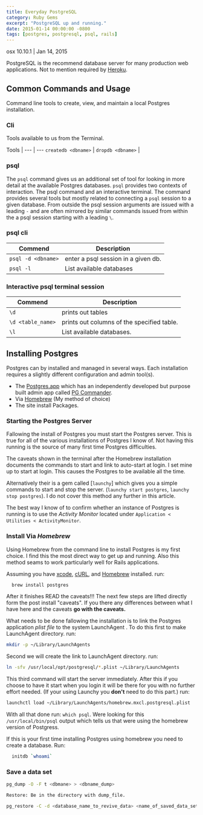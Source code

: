 ```yaml
---
title: Everyday PostgreSQL
category: Ruby Gems
excerpt: "PostgreSQL up and running."
date: 2015-01-14 00:00:00 -0800
tags: [postgres, postgresql, psql, rails]
---
```

osx 10.10.1   |  Jan 14, 2015

PostgreSQL is the recommend database server for many production web applications. Not to mention required by [Heroku].

## Common Commands and Usage

Command line tools to create, view, and maintain a local Postgres installation.

### Cli

Tools available to us from the Terminal.

Tools |
--- | ---
`createdb <dbname>` |
`dropdb <dbname>` |

### psql

The `psql` command gives us an additional set of tool for looking in more detail at the available Postgres databases. `psql` provides two contexts of interaction. The psql command and an interactive terminal. The command provides several tools
but mostly related to connecting a `psql` session to a given database. From outside the psql session arguments are issued with a leading `-` and are often mirrored by similar commands issued from within the a psql session starting with a leading `\`.

### psql cli

Commend | Description
--- | ---
`psql -d <dbname>` | enter a psql session in a given db.
`psql -l` | List available databases

### Interactive psql terminal session

Commend | Description
 --- | ---
`\d` | prints out tables
`\d <table_name>` |  prints out columns of the specified table.
`\l` | List available databases.

## Installing Postgres

Postgres can by installed and managed in several ways. Each installation requires a slightly different configuration and admin tool(s).

- The [Postgres.app] which has an independently developed but purpose built admin app called [PG Commander].
- Via [Homebrew] (My method of choice)
- The site install Packages.

### Starting the Postgres Server

Fallowing the install of Postgres you must start the Postgres server. This is true for all of the various installations of Postgres I know of. Not having this running is the source of many first time Postgres difficulties.

The caveats shown in the terminal after the Homebrew installation documents the commands to start and link to auto-start at login. I set mine up to start at login. This causes the Postgres to be available all the time.

Alternatively their is a gem called [`launchy`] which gives you a simple commands to start and stop the server. (`launchy start postgres`, `launchy stop postgres`). I do not cover this method any further in this article.

The best way I know of to confirm whether an instance of Postgres is running is to use the *Activity Monitor* located under `Application < Utilities < ActivityMonitor`.

### Install Via *Homebrew*

Using Homebrew from the command line to install Postgres is my first choice. I find this the most direct way to get up and running. Also this method seams to work particularly well for Rails applications.

Assuming you have [xcode], [cURL], and [Homebrew] installed.
run:

```bash
  brew install postgres
```

After it finishes READ the caveats!!!
The next few steps are lifted directly form the post install "caveats". If you there any differences between what I have here and the caveats __go with the caveats.__

What needs to be done fallowing the installation is to link the Postgres application *plist file* to the system LaunchAgent . To do this first to make LaunchAgent directory.
run:

```bash
mkdir -p ~/Library/LaunchAgents
```

Second we will create the link to LaunchAgent directory.
run:

```bash
ln -sfv /usr/local/opt/postgresql/*.plist ~/Library/LaunchAgents
```

This third command will start the server immediately. After this if you choose to have it start when you login it will be there for you with no further effort needed. (If your using Launchy you **don't** need to do this part.)
run:

```bash
launchctl load ~/Library/LaunchAgents/homebrew.mxcl.postgresql.plist
```

With all that done run: `which psql`. Were looking for this `/usr/local/bin/psql` output which tells us that were using the homebrew version of Postgress.

If this is your first time installing Postgres using homebrew you need to create a database.
Run:

```bash
  initdb `whoami`
```

### Save a data set

```bash
pg_dump -O -F t <dbmane> > <dbname_dump>
```

```bash
Restore: Be in the directory with dump_file.
```

```bash
pg_restore -C -d <database_name_to_revive_data> <name_of_saved_data_set>
```

[PostgreSQL]: http://www.postgresql.org/
[psql]: http://www.postgresql.org/docs/9.4/static/app-psql.html
[Postgres install package]: http://www.postgresql.org/download/macosx/
[Postgres.app]: http://postgresapp.com/
[PG Commander]: https://eggerapps.at/pgcommander/
[launchy]: https://github.com/copiousfreetime/launchy
[xcode]: https://developer.apple.com/xcode/
[cURL]: http://curl.haxx.se/docs/manpage.html
[Heroku]: https://www.heroku.com/
[Homebrew]: http://brew.sh/
